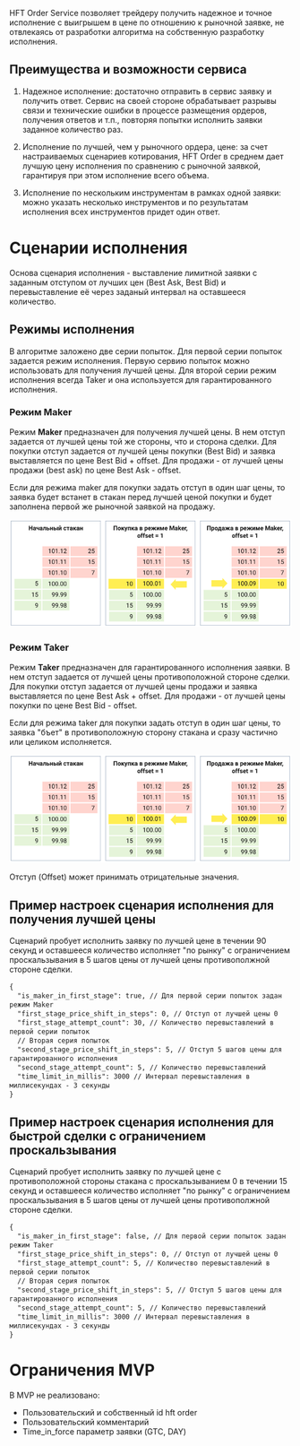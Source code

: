 HFT Order Service позволяет трейдеру получить надежное и точное исполнение с выигрышем в цене по отношению к рыночной заявке, не отвлекаясь от разработки алгоритма на собственную разработку исполнения.

## Преимущества и возможности сервиса

1. Надежное исполнение: достаточно отправить в сервис заявку и получить ответ. Сервис на своей стороне обрабатывает разрывы связи и технические ошибки в процессе размещения ордеров, получения ответов и т.п., повторяя попытки исполнить заявки заданное количество раз.

2. Исполнение по лучшей, чем у рыночного ордера, цене: за счет настраиваемых сценариев котирования, HFT Order в среднем дает лучшую цену исполнения по сравнению с рыночной заявкой, гарантируя при этом исполнение всего объема. 

3. Исполнение по нескольким инструментам в рамках одной заявки:  можно указать несколько инструментов и по результатам исполнения всех инструментов придет один ответ. 


# Сценарии исполнения

Основа сценария исполнения - выставление лимитной заявки с заданным отступом от лучших цен (Best Ask, Best Bid) и перевыставление её через заданый интервал на оставшееся количество.

## Режимы исполнения

В алгоритме заложено две серии попыток. Для первой серии попыток задается режим исполнения. Первую сервию попыток можно использовать для получения лучшей цены. Для второй серии режим исполнения всегда Taker и она используется для гарантированного исполнения.  

### Режим Maker

Режим **Maker** предназначен для получения лучшей цены. В нем отступ задается от лучшей цены той же стороны, что и сторона сделки. Для покупки отступ задается от лучшей цены покупки (Best Bid) и заявка выставляется по цене Best Bid + offset. Для продажи - от лучшей цены продажи (best ask) по цене Best Ask - offset.

Если для режима maker для покупки задать отступ в один шаг цены, то заявка будет встанет в стакан перед лучшей ценой покупки и будет заполнена первой же рыночной заявкой на продажу.

![](maker_ru.png)

### Режим Taker

Режим **Taker** предназначен для гарантированного исполнения заявки. В нем отступ задается от лучшей цены противоположной стороне сделки. Для покупки отступ задается от лучшей цены продажи и заявка выставляется по цене Best Ask + offset. Для продажи - от лучшей цены покупки по цене Best Bid - offset.

Если для режима taker для покупки задать отступ в один шаг цены, то заявка "бъет" в противоположную сторону стакана и сразу частично или целиком исполняется.

![](maker_ru.png)

Отступ (Offset) может принимать отрицательные значения.

## Пример настроек сценария исполнения для получения лучшей цены

Сценарий пробует исполнить заявку по лучшей цене в течении 90 секунд и оставшееся количество исполняет "по рынку" с ограничением проскальзывания в 5 шагов цены от лучшей цены противополжной стороне сделки.

```
{
  "is_maker_in_first_stage": true, // Для первой серии попыток задан режим Maker
  "first_stage_price_shift_in_steps": 0, // Отступ от лучшей цены 0
  "first_stage_attempt_count": 30, // Количество перевыставлений в первой серии попыток
  // Вторая серия попыток
  "second_stage_price_shift_in_steps": 5, // Отступ 5 шагов цены для гарантированного исполнения
  "second_stage_attempt_count": 5, // Количество перевыставлений
  "time_limit_in_millis": 3000 // Интервал перевыставления в миллисекундах - 3 секунды
}
```

## Пример настроек сценария исполнения для быстрой сделки с ограничением проскальзывания

Сценарий пробует исполнить заявку по лучшей цене с противоположной стороны стакана с проскальзыванием 0 в течении 15 секунд и оставшееся количество исполняет "по рынку" с ограничением проскальзывания в 5 шагов цены от лучшей цены противополжной стороне сделки.

```
{
  "is_maker_in_first_stage": false, // Для первой серии попыток задан режим Taker
  "first_stage_price_shift_in_steps": 0, // Отступ от лучшей цены 0
  "first_stage_attempt_count": 5, // Количество перевыставлений в первой серии попыток 
  // Вторая серия попыток
  "second_stage_price_shift_in_steps": 5, // Отступ 5 шагов цены для гарантированного исполнения
  "second_stage_attempt_count": 5, // Количество перевыставлений
  "time_limit_in_millis": 3000 // Интервал перевыставления в миллисекундах - 3 секунды
}
```

# Ограничения MVP

В MVP не реализовано:
- Пользовательский и собственный id hft order
- Пользовательский комментарий
- Time_in_force параметр заявки (GTC, DAY)